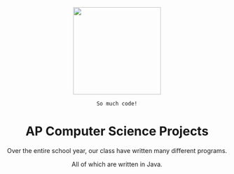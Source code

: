 <div align="center">
  <img src="https://emojipedia-us.s3.amazonaws.com/content/2017/09/21/animoji-chicken-emojipedia.gif" width=200>
</center>

```
So much code!
```

# AP Computer Science Projects
Over the entire school year, our class have written many different programs.

All of which are written in Java.
